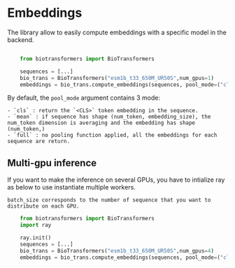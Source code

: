 # Embeddings

The library allow to easily compute embeddings with a specific model in the backend.

```python

    from biotransformers import BioTransformers

    sequences = [...]
    bio_trans = BioTransformers("esm1b_t33_650M_UR50S",num_gpus=1)
    embeddings = bio_trans.compute_embeddings(sequences, pool_mode=("cls","mean"), batch_size=8)
```

By default, the `pool_mode` argument contains 3 mode:

    - `cls` : return the `<CLS>` token embedding in the sequence.
    - `mean` : if sequence has shape (num_token, embedding_size), the num_token dimension is averaging and the embedding has shape (num_token,)
    - `full` : no pooling function applied, all the embeddings for each sequence are return.


## Multi-gpu inference

If you want to make the inference on several GPUs, you have to intialize ray as below to use instantiate multiple workers.

```{tip}
batch_size corresponds to the number of sequence that you want to distribute on each GPU.
```

```python
    from biotransformers import BioTransformers
    import ray

    ray.init()
    sequences = [...]
    bio_trans = BioTransformers("esm1b_t33_650M_UR50S",num_gpus=4)
    embeddings = bio_trans.compute_embeddings(sequences, pool_mode=("cls","mean"), batch_size=8)
```

